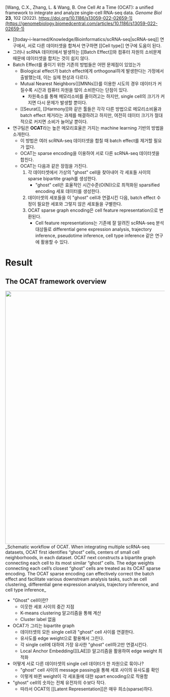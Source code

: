 [Wang, C.X., Zhang, L. & Wang, B. One Cell At a Time (OCAT): a unified framework to integrate and analyze single-cell RNA-seq data. _Genome Biol_ **23**, 102 (2022). https://doi.org/10.1186/s13059-022-02659-1](https://genomebiology.biomedcentral.com/articles/10.1186/s13059-022-02659-1)
- [[today-i-learned/Knowledge/Bioinformatics/scRNA-seq|scRNA-seq]] 연구에서, 서로 다른 데이터셋을 합쳐서 연구하면 [[Cell type]] 연구에 도움이 된다.
- 그러나 scRNA 데이터에서 발생하는 [[Batch Effect]]와 컴퓨터 자원의 소비문제 때문에 데이터셋을 합치는 것이 쉽지 않다.
- Batch Effect를 줄이기 위한 기존의 방법들은 어떤 문제점이 있었는가
	- Biological effect가 batch effect에게 orthogonal하게 발생한다는 가정에서 출발했는데, 이는 실제 현상과 다르다.
	- Mutual Nearest Neighbors{[[MNNs]]}를 이용한 시도의 경우 데이터가 커질수록 시간과 컴퓨터 자원을 많이 소비한다는 단점이 있다.
		- 차원축소를 통해 메모리소비를 줄이려고는 하지만, single cell의 크기가 커지면 다시 문제가 발생할 뿐이다.
	- [[Seurat]], [[Harmony]]와 같은 툴들은 각각 다른 방법으로 메모리소비율과 batch effect 제거라는 과제를 해결하려고 하지만, 여전히 데이터 크기가 절대적으로 커지면 소비가 늘어날 뿐이다.
- 연구팀은 **OCAT**라는 높은 메모리효율은 가지는 machine learning 기반의 방법을 소개한다.
	- 이 방법은 여러 scRNA-seq 데이터셋을 합칠 때 batch effect를 제거할 필요가 없다.
	- OCAT는 sparse encoding을 이용하여 서로 다른 scRNA-seq 데이터셋을 합친다.
	- OCAT는 다음과 같은 장점을 가진다.
		1. 각 데이터셋에서 가상의 "ghost" cell을 찾아내어 각 세포들 사이의 sparse bipartite graph를 생성한다.
			- "ghost" cell은 효율적인 시간수준(O(N))으로 최적화된 sparsified encoding 세포 데이터를 생성한다.
		2. 데이터셋의 세포들을 이 "ghost" cell과 연결시킨 다음, batch effect 수정이 필요한 세포와 그렇지 않은 세포들을 구별한다.
		3. OCAT sparse graph encoding은 cell feature representation으로 변환된다.
			- Cell feature representations는 기존에 잘 알려진 scRNA-seq 분석대상들로 differential gene expression analysis, trajectory inference, pseudotime inference, cell type inference 같은 연구에 활용할 수 있다.
# Result
## The OCAT framework overview
<img src="https://media.springernature.com/full/springer-static/image/art%3A10.1186%2Fs13059-022-02659-1/MediaObjects/13059_2022_2659_Fig1_HTML.png?as=webp" width=800>
_Schematic workflow of OCAT. When integrating multiple scRNA-seq datasets, OCAT first identifies “ghost” cells, centers of small cell neighborhoods, in each dataset. OCAT next constructs a bipartite graph connecting each cell to its most similar “ghost” cells. The edge weights connecting each cell’s closest “ghost” cells are treated as its OCAT sparse encoding. The OCAT sparse encoding can effectively correct the batch effect and facilitate various downstream analysis tasks, such as cell clustering, differential gene expression analysis, trajectory inference, and cell type inference_

- "Ghost" cell이란?
	- 이웃한 세포 사이의 중간 지점
	- K-means clustering 알고리즘을 통해 계산
	- Cluster label 없음
- OCAT가 그리는 bipartite graph
	- 데이터셋의 모든 single cell과 "ghost" cell 사이를 연결한다.
	- 유사도를 edge weight으로 활용해서 그린다.
	- 각 single cell에 대하여 가장 유사한 "ghost" cell하고만 연결시킨다.
	- Local Anchor Embedding([[LAE]]) 알고리즘을 활용하여 edge weight 최적화
- 어떻게 서로 다른 데이터셋의 single cell 데이터가 한 차원으로 묶이나?
	- "ghost" cell 사이의 message passing을 통해 세포 사이의 유사도를 확인
	- 이렇게 바뀐 weight이 각 세포들에 대한 spart encoding으로 작용함
- "ghost" cell의 숫자는 전체 유전자의 수보다 작다.
	- 따라서 OCAT의 [[Latent Representation]]은 매우 희소(sparse)하다.